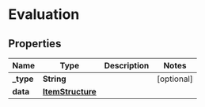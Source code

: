 # Evaluation

## Properties
Name | Type | Description | Notes
------------ | ------------- | ------------- | -------------
**_type** | **String** |  |  [optional]
**data** | [**ItemStructure**](ItemStructure.md) |  | 
